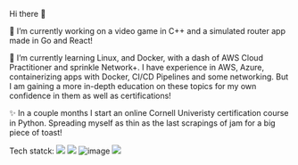 Hi there 👋

🔭 I’m currently working on a video game in C++ and a simulated router app made in Go and React!

🌱 I’m currently learning Linux, and Docker, with a dash of AWS Cloud Practitioner and sprinkle Network+.
I have experience in AWS, Azure, containerizing apps with Docker, CI/CD Pipelines and some networking.
But I am gaining a more in-depth education on these topics for my own confidence in them as well as certifications!

✨ In a couple months I start an online Cornell Univeristy certification course in Python.
Spreading myself as thin as the last scrapings of jam for a big piece of toast!

Tech statck:
<img src="{https://img.shields.io/badge/Visual_Studio-5C2D91?style=for-the-badge&logo=visual%20studio&logoColor=white">
<img src="{https://img.shields.io/badge/Visual_Studio-5C2D91?style=for-the-badge&logo=visual%20studio&logoColor=white}" />
![image]({https://img.shields.io/badge/Visual_Studio-5C2D91?style=for-the-badge&logo=visual%20studio&logoColor=white})
<img src="{https://img.shields.io/badge/ChatGPT-74aa9c?style=for-the-badge&logo=openai&logoColor=white}" />

<!--
**KimGarza/KimGarza** is a ✨ _special_ ✨ repository because its `README.md` (this file) appears on your GitHub profile.

Here are some ideas to get you started:

- 🔭 I’m currently working on ...
- 🌱 I’m currently learning ...
- 👯 I’m looking to collaborate on ...
- 🤔 I’m looking for help with ...
- 💬 Ask me about ...
- 📫 How to reach me: ...
- 😄 Pronouns: ...
- ⚡ Fun fact: ...
-->
